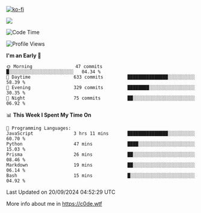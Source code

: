 [![ko-fi](https://ko-fi.com/img/githubbutton_sm.svg)](https://ko-fi.com/Z8Z4Y2LKX)

<a href="https://wakatime.com"><img src="https://wakatime.com/share/@c0dezin/b7f18a7c-ab3a-40b8-8bc7-b1b7bf71f1d6.svg" /></a>

<!--START_SECTION:waka-->
![Code Time](http://img.shields.io/badge/Code%20Time-107%20hrs%205%20mins-blue)

![Profile Views](http://img.shields.io/badge/Profile%20Views-0-blue)

**I'm an Early 🐤** 

```text
🌞 Morning                47 commits          █░░░░░░░░░░░░░░░░░░░░░░░░   04.34 % 
🌆 Daytime                633 commits         ███████████████░░░░░░░░░░   58.39 % 
🌃 Evening                329 commits         ████████░░░░░░░░░░░░░░░░░   30.35 % 
🌙 Night                  75 commits          ██░░░░░░░░░░░░░░░░░░░░░░░   06.92 % 
```


📊 **This Week I Spent My Time On** 

```text
💬 Programming Languages: 
JavaScript               3 hrs 11 mins       ███████████████░░░░░░░░░░   60.70 % 
Python                   47 mins             ████░░░░░░░░░░░░░░░░░░░░░   15.03 % 
Prisma                   26 mins             ██░░░░░░░░░░░░░░░░░░░░░░░   08.46 % 
Markdown                 19 mins             ██░░░░░░░░░░░░░░░░░░░░░░░   06.14 % 
Bash                     15 mins             █░░░░░░░░░░░░░░░░░░░░░░░░   04.92 % 
```


 Last Updated on 20/09/2024 04:52:29 UTC
<!--END_SECTION:waka-->

More info about me in https://c0de.wtf
